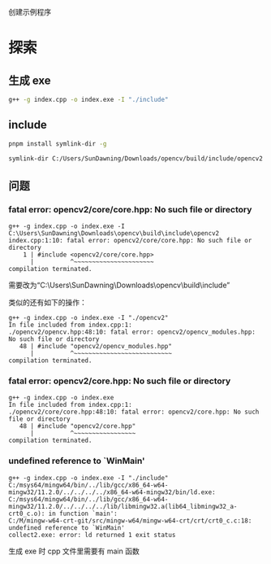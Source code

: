 创建示例程序

# 探索

## 生成 exe

```sh
g++ -g index.cpp -o index.exe -I "./include"
```

## include

```sh
pnpm install symlink-dir -g
```

```sh
symlink-dir C:/Users/SunDawning/Downloads/opencv/build/include/opencv2 include/opencv2
```

## 问题

### fatal error: opencv2/core/core.hpp: No such file or directory

```
g++ -g index.cpp -o index.exe -I C:\Users\SunDawning\Downloads\opencv\build\include\opencv2
index.cpp:1:10: fatal error: opencv2/core/core.hpp: No such file or directory
    1 | #include <opencv2/core/core.hpp>
      |          ^~~~~~~~~~~~~~~~~~~~~~~
compilation terminated.
```

需要改为“C:\Users\SunDawning\Downloads\opencv\build\include”

类似的还有如下的操作：

```
g++ -g index.cpp -o index.exe -I "./opencv2"
In file included from index.cpp:1:
./opencv2/opencv.hpp:48:10: fatal error: opencv2/opencv_modules.hpp: No such file or directory
   48 | #include "opencv2/opencv_modules.hpp"
      |          ^~~~~~~~~~~~~~~~~~~~~~~~~~~~
compilation terminated.
```

### fatal error: opencv2/core.hpp: No such file or directory

```
g++ -g index.cpp -o index.exe
In file included from index.cpp:1:
./opencv2/core/core.hpp:48:10: fatal error: opencv2/core.hpp: No such file or directory
   48 | #include "opencv2/core.hpp"
      |          ^~~~~~~~~~~~~~~~~~
compilation terminated.
```

### undefined reference to `WinMain'

```
g++ -g index.cpp -o index.exe -I "./include"
C:/msys64/mingw64/bin/../lib/gcc/x86_64-w64-mingw32/11.2.0/../../../../x86_64-w64-mingw32/bin/ld.exe: C:/msys64/mingw64/bin/../lib/gcc/x86_64-w64-mingw32/11.2.0/../../../../lib/libmingw32.a(lib64_libmingw32_a-crt0_c.o): in function `main':
C:/M/mingw-w64-crt-git/src/mingw-w64/mingw-w64-crt/crt/crt0_c.c:18: undefined reference to `WinMain'
collect2.exe: error: ld returned 1 exit status
```

生成 exe 时 cpp 文件里需要有 main 函数
